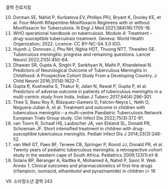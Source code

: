 결핵 진료지침

10. Dorman SE, Nahid P, Kurbatova EV, Phillips PPJ, Bryant K, Dooley KE, et al. Four-Month Rifapentine-Moxifloxacin Regimens with or without Moxifloxacin for Tuberculosis. N Engl J Med 2021;384(18):1705-18.
11. WHO operational handbook on tuberculosis. Module 4: Treatment – drug-susceptible tuberculosis treatment. Geneva: World Health Organization; 2022. Licence: CC BY-NC-SA 3.0 IGO.
12. Huynh J, Donovan J, Phu NH, Nghia HDT, Thuong NTT, Thwaites GE. Tuberculous meningitis: progress and remaining questions. Lancet Neurol 2022;21(5):450-64.
13. Dhawan SR, Gupta A, Singhi P, Sankhyan N, Malhi P, Khandelwal N. Predictors of Neurological Outcome of Tuberculous Meningitis in Childhood: A Prospective Cohort Study From a Developing Country. J Child Neurol 2016;31(14):1622-7.
14. Gupta R, Kushwaha S, Thakur R, Jalan N, Rawat P, Gupta P, et al. Predictors of adverse outcome in patients of tuberculous meningitis in a multi-centric study from India. Indian J Tuberc 2017;64(4):296-301.
15. Thee S, Basu Roy R, Blázquez-Gamero D, Falcón-Neyra L, Neth O, Noguera-Julian A, et al. Treatment and outcome in children with tuberculous meningitis – a multi-centre Paediatric Tuberculosis Network European Trials Group study. Clin Infect Dis 2022;75(3):372-81.
16. van Toorn R, Schaaf HS, Laubscher JA, van Elsland SL, Donald PR, Schoeman JF. Short intensified treatment in children with drug-susceptible tuberculous meningitis. Pediatr Infect Dis J 2014;33(3):248-52.
17. van Well GT, Paes BF, Terwee CB, Springer P, Roord JJ, Donald PR, et al. Twenty years of pediatric tuberculous meningitis: a retrospective cohort study in the western cape of South Africa. Pediatrics 2009;123(1):e1-8.
18. Solans BP, Béranger A, Radtke K, Mohamed A, Nahid P, Savic R. Web Annex 1. Clinical outcomes and pharmacokinetics of first-line drugs (rifampicin, isoniazid, ethambutol and pyrazinamide) in children (< 18

VII. 소아청소년 결핵 <PAGE>243